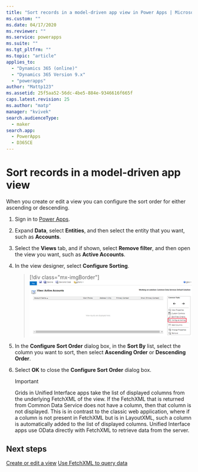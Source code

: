 ```yaml
---
title: "Sort records in a model-driven app view in Power Apps | MicrosoftDocs"
ms.custom: ""
ms.date: 04/17/2020
ms.reviewer: ""
ms.service: powerapps
ms.suite: ""
ms.tgt_pltfrm: ""
ms.topic: "article"
applies_to: 
  - "Dynamics 365 (online)"
  - "Dynamics 365 Version 9.x"
  - "powerapps"
author: "Mattp123"
ms.assetid: 25f5aa52-56dc-4be5-884e-9346616f665f
caps.latest.revision: 25
ms.author: "matp"
manager: "kvivek"
search.audienceType: 
  - maker
search.app: 
  - PowerApps
  - D365CE
---
```

# Sort records in a model-driven app view

When you create or edit a view you can configure the sort order for either ascending or descending.   
  
1.  Sign in to [Power Apps](https://make.powerapps.com/?utm_source=padocs&utm_medium=linkinadoc&utm_campaign=referralsfromdoc).  

2.  Expand **Data**, select **Entities**, and then select the entity that you want, such as **Accounts**.   

3.  Select the **Views** tab, and if shown, select **Remove filter**, and then open the view you want, such as **Active Accounts**.

4.  In the view designer, select **Configure Sorting**.  

    > [!div class="mx-imgBorder"] 
    > ![Configure sorting](media/configure-sorting.png)
  
5.  In the **Configure Sort Order** dialog box, in the **Sort By** list, select the column you want to sort, then select **Ascending Order** or **Descending Order**.  
  
6.  Select **OK** to close the **Configure Sort Order** dialog box. 

    > [!IMPORTANT]
    > Grids in Unified Interface apps take the list of displayed columns from the underlying FetchXML of the view. If the FetchXML that is returned from Common Data Service does not have a column, then that column is not displayed. This is in contrast to the classic web application, where if a column is not present in FetchXML but is in LayoutXML, such a column is automatically added to the list of displayed columns. Unified Interface apps use OData directly with FetchXML to retrieve data from the server.

## Next steps
[Create or edit a view](create-edit-views.md)
[Use FetchXML to query data](../../developer/common-data-service/use-fetchxml-construct-query.md)
